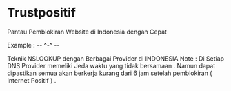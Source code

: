 # Trustpositif
Pantau Pemblokiran Website di Indonesia dengan Cepat

Example :
-- ^-^ --

Teknik NSLOOKUP dengan Berbagai Provider di INDONESIA 
Note : Di Setiap DNS Provider memeliki Jeda waktu yang tidak bersamaan . Namun dapat dipastikan semua akan berkerja kurang dari 6 jam setelah pemblokiran ( Internet Positif ) .

